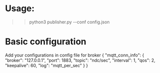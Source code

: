 # Usage:
>> python3 publisher.py --conf config.json

# Basic configuration
Add your configurations in config file for broker
{
  "mqtt_conn_info":
  {
    "broker": "127.0.0.1", "port": 1883, "topic": "ndc/sec", "interval": 1, "qos": 2, "keepalive": 60, "log": "mqtt_per_sec"
  }
}
